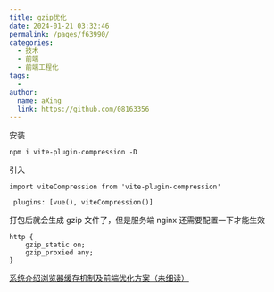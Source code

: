 ```yaml
---
title: gzip优化
date: 2024-01-21 03:32:46
permalink: /pages/f63990/
categories:
  - 技术
  - 前端
  - 前端工程化
tags:
  - 
author: 
  name: aXing
  link: https://github.com/08163356
---
```

安装

```
npm i vite-plugin-compression -D
```

引入

```
import viteCompression from 'vite-plugin-compression'
 
 plugins: [vue(), viteCompression()]
```

打包后就会生成 gzip 文件了，但是服务端 nginx 还需要配置一下才能生效

```
http {
    gzip_static on;
    gzip_proxied any;
}
```

[系统介绍浏览器缓存机制及前端优化方案（未细读）](https://juejin.cn/post/7114540697276907551)